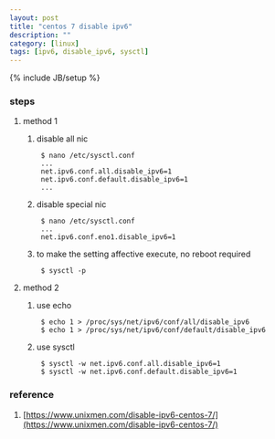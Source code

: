 ```yaml
---
layout: post
title: "centos 7 disable ipv6"
description: ""
category: [linux]
tags: [ipv6, disable_ipv6, sysctl]
---
```

{% include JB/setup %}


### steps

1. method 1

    1. disable all nic

            $ nano /etc/sysctl.conf
            ...
            net.ipv6.conf.all.disable_ipv6=1
            net.ipv6.conf.default.disable_ipv6=1
            ...

    1. disable special nic

            $ nano /etc/sysctl.conf
            ...
            net.ipv6.conf.eno1.disable_ipv6=1

    1. to make the setting affective execute, no reboot required

            $ sysctl -p

1. method 2

    1. use echo

            $ echo 1 > /proc/sys/net/ipv6/conf/all/disable_ipv6
            $ echo 1 > /proc/sys/net/ipv6/conf/default/disable_ipv6

    1. use sysctl

            $ sysctl -w net.ipv6.conf.all.disable_ipv6=1
            $ sysctl -w net.ipv6.conf.default.disable_ipv6=1

### reference

1. [https://www.unixmen.com/disable-ipv6-centos-7/](https://www.unixmen.com/disable-ipv6-centos-7/)
